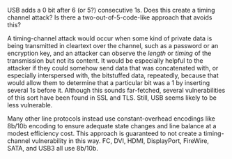 USB adds a 0 bit after 6 (or 5?) consecutive 1s.  Does this create a
timing channel attack?  Is there a two-out-of-5-code-like approach
that avoids this?

A timing-channel attack would occur when some kind of private data is
being transmitted in cleartext over the channel, such as a password or
an encryption key, and an attacker can observe the *length* or
*timing* of the transmission but not its content.  It would be
especially helpful to the attacker if they could somehow send data
that was concatenated with, or especially interspersed with, the
bitstuffed data, repeatedly, because that would allow them to
determine that a particular bit was a 1 by inserting several 1s before
it.  Although this sounds far-fetched, several vulnerabilities of this
sort have been found in SSL and TLS.  Still, USB seems likely to be
less vulnerable.

Many other line protocols instead use constant-overhead encodings like
8b/10b encoding to ensure adequate state changes and line balance at a
modest efficiency cost.  This approach is guaranteed to not create a
timing-channel vulnerability in this way.  FC, DVI, HDMI, DisplayPort,
FireWire, SATA, and USB3 all use 8b/10b.